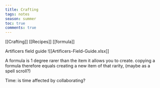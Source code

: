 ---title: Craftingtags: notesseason: summertoc: truecomments: true---
[[Crafting]]
[[Recipes]]
[[formula]]

Artificers field guide ![[Artificers-Field-Guide.xlsx]]

A formula is 1 degree rarer than the item it allows you to create.
copying a formula therefore equals creating a new item of that rarity, (maybe as a spell scroll?)

Time: is time affected by collaborating?
